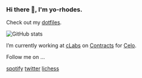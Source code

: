 ### Hi there 👋, I'm yo-rhodes. 

Check out my [dotfiles](https://github.com/yorhodes/dotfiles).

![GitHub stats](https://github-readme-stats.vercel.app/api?username=yorhodes&show_icons=true&theme=default&count_private=true)

I’m currently working at [cLabs](https://clabs.co/) on [Contracts](https://github.com/celo-org/celo-monorepo/tree/master/packages/protocol/contracts) for [Celo](https://celo.org).

Follow me on ...

[spotify](https://open.spotify.com/user/1244236872) 
[twitter](https://twitter.com/yorhodes4)
[lichess](https://lichess.org/@/yorhodes4)
